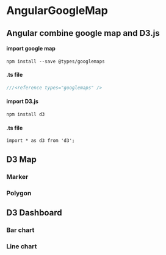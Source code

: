 # AngularGoogleMap

## Angular combine google map and D3.js

#### import google map

`
npm install --save @types/googlemaps
`

#### .ts file

```javascript
///<reference types="googlemaps" />
```

#### import D3.js

`
 npm install d3
`

#### .ts file

`
import * as d3 from 'd3';
`

## D3 Map

### Marker

### Polygon

## D3 Dashboard

### Bar chart

### Line chart
